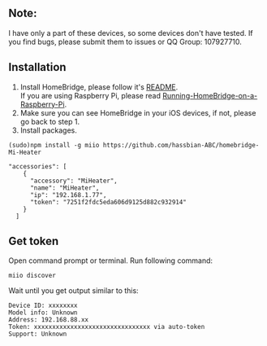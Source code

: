 ## Note: 
I have only a part of these devices, so some devices don't have tested. If you find bugs, please submit them to issues or QQ Group: 107927710.

## Installation
1. Install HomeBridge, please follow it's [README](https://github.com/nfarina/homebridge/blob/master/README.md).   
If you are using Raspberry Pi, please read [Running-HomeBridge-on-a-Raspberry-Pi](https://github.com/nfarina/homebridge/wiki/Running-HomeBridge-on-a-Raspberry-Pi).   
2. Make sure you can see HomeBridge in your iOS devices, if not, please go back to step 1.   
3. Install packages.   
```
(sudo)npm install -g miio https://github.com/hassbian-ABC/homebridge-Mi-Heater
```


```
"accessories": [
    {
      "accessory": "MiHeater",
      "name": "MiHeater",
      "ip": "192.168.1.77",
      "token": "7251f2fdc5eda606d9125d882c932914"
    }
  ]
```
## Get token
Open command prompt or terminal. Run following command:   
```
miio discover
```
Wait until you get output similar to this:   
```
Device ID: xxxxxxxx   
Model info: Unknown   
Address: 192.168.88.xx   
Token: xxxxxxxxxxxxxxxxxxxxxxxxxxxxxxxx via auto-token   
Support: Unknown   
```
